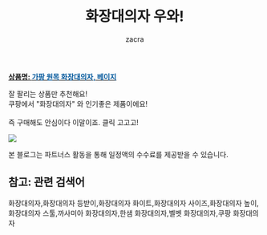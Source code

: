 ﻿---
layout: post
title:  "화장대의자 우와!"
author: zacra
categories: [ 아이템 ]
tags: [화장대의자,화장대의자 등받이,화장대의자 화이트,화장대의자 사이즈,화장대의자 높이,화장대의자 스툴,까사미아 화장대의자,한샘 화장대의자,벨벳 화장대의자,쿠팡 화장대의자]
image: https://static.coupangcdn.com/image/retail/images/2020/04/10/19/4/27311ac7-9b4b-4d64-88cc-33b0239fd2d2.jpg 
description: "쿠팡에서 화장대의자 관련 상품으로 가장 잘팔리는 제품 중 하나라는 사실!!."
rating: 4.5
---

<a href="https://link.coupang.com/re/AFFSDP?lptag=AF8407795&pageKey=1487910358&itemId=2554549361&vendorItemId=70547082190&traceid=V0-153-77dd8931e69b4b3a"><b>상품명: <font color='#01579B'>가팡 원목 화장대의자, 베이지</font></b></a>

잘 팔리는 상품만 추천해요!<br/>
쿠팡에서 "화장대의자" 와 인기좋은 제품이에요!<br/><br/>
즉 구매해도 안심이다 이말이죠. 클릭 고고고! <br/>



<a href="https://link.coupang.com/re/AFFSDP?lptag=AF8407795&pageKey=1487910358&itemId=2554549361&vendorItemId=70547082190&traceid=V0-153-77dd8931e69b4b3a"><img src="https://thumbnail9.coupangcdn.com/thumbnails/remote/q89/image/retail/images/2020/04/20/18/8/97fc2dad-73fc-487a-9cf8-f5b1010ee598.jpg"></a> 

본 블로그는 파트너스 활동을 통해 일정액의 수수료를 제공받을 수 있습니다.

## 참고: 관련 검색어    
화장대의자,화장대의자 등받이,화장대의자 화이트,화장대의자 사이즈,화장대의자 높이,화장대의자 스툴,까사미아 화장대의자,한샘 화장대의자,벨벳 화장대의자,쿠팡 화장대의자